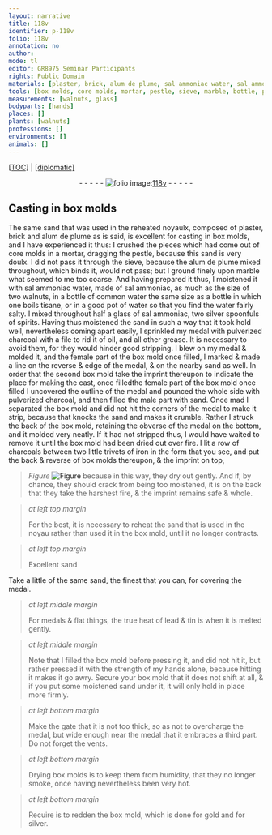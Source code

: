 ```yaml
---
layout: narrative
title: 118v
identifier: p-118v
folio: 118v
annotation: no
author:
mode: tl
editor: GR8975 Seminar Participants
rights: Public Domain
materials: [plaster, brick, alum de plume, sal ammoniac water, sal ammoniac, common water, tisane, water, spirits, pulverized charcoal, oil, grease, charcoals, iron, lead, tin, gold, silver]
tools: [box molds, core molds, mortar, pestle, sieve, marble, bottle, pot, silver spoonfuls, file, box mold, trivets]
measurements: [walnuts, glass]
bodyparts: [hands]
places: []
plants: [walnuts]
professions: []
environments: []
animals: []
---
```


<p><a href="{{ site.baseurl }}/translation/">[TOC]</a> | <a href="{{ site.baseurl }}/texts/p-118v_tc/" target="_blank">[diplomatic]</a></p><div class="folio" align="center">- - - - - <a href="http://gallica.bnf.fr/ark:/12148/btv1b10500001g/f242.item" target="_blank"><img src="https://cu-mkp.github.io/2017-workshop-edition/assets/photo-icon.png" alt="folio image: " style="display:inline-block; margin-bottom:-3px;"/>118v</a> - - - - - </div>  
  

## Casting in <span class="tl">box molds</span>

 
The same sand that was used in the reheated noyaulx, composed of <span class="m">plaster</span>, <span class="m">brick</span> and <span class="m">alum de plume</span> as is said, is excellent for casting in <span class="tl">box molds</span>, and I have experienced it thus: I crushed the pieces which had come out of <span class="tl">core molds</span> in a <span class="tl">mortar</span>, dragging the <span class="tl">pestle</span>, because this sand is very doulx. I did not pass it through the <span class="tl">sieve</span>, because the <span class="m">alum de plume</span> mixed throughout, which binds it, would not pass; but I ground finely upon <span class="tl">marble</span> what seemed to me too coarse. And having prepared it thus, I moistened it with <span class="m">sal ammoniac water</span>, made of <span class="m">sal ammoniac</span>, as much as the size of two <span class="ms"><span class="pa">walnuts</span></span>, in a bottle of <span class="m">common water</span> the same size as a <span class="tl">bottle</span> in which one boils <span class="m">tisane</span>, or in a good <span class="tl">pot</span> of <span class="m">water</span> so that you find the <span class="m">water</span> fairly salty. I mixed throughout half a <span class="ms">glass</span> of <span class="m">sal ammoniac</span>, two <span class="tl">silver spoonfuls</span> of <span class="m">spirits</span>. Having thus moistened the sand in such a way that it took hold well, nevertheless coming apart easily, I sprinkled my medal with <span class="m">pulverized charcoal</span> with a <span class="tl">file</span> to rid it of <span class="m">oil</span>, and all other <span class="m">grease</span>. It is necessary to avoid them, for they would hinder good stripping. I blew on my medal & molded it, and the female part of the <span class="tl">box mold</span> once filled, I marked & made a line on the reverse & edge of the medal, & on the nearby sand as well. In order that the second <span class="tl">box mold</span> take the imprint thereupon to indicate the place for making the cast, <span class="del">once filled</span><span class="del">the female part of the box mold once filled</span> I uncovered the outline of the medal and pounced the whole side with <span class="m">pulverized charcoal</span>, and then filled the male part with sand. <span class="del">Once mad</span> I separated the <span class="tl">box mold</span> and did not hit the corners of the medal to make it strip, because that knocks the sand and makes it crumble. Rather I struck the back of the <span class="tl">box mold</span>, retaining the obverse of the medal on the bottom, and it molded very neatly. If it had not stripped thus, I would have waited to remove it until the <span class="tl">box mold</span> had been dried out over fire. I lit a row of <span class="m">charcoals</span> between two little <span class="tl">trivets</span> of <span class="m">iron</span> in the form that you see, and put the back & reverse of <span class="tl">box molds</span> thereupon, & the imprint on top, 
> *Figure*
> <a href="https://drive.google.com/open?id=0B9-oNrvWdlO5Rm5qaUJCNWVFWlk" target="_blank"><img src="https://cu-mkp.github.io/GR8975-edition/assets/photo-icon.png" alt="Figure" style="display:inline-block; margin-bottom:-3px;"/></a>
 because in this way, they dry out gently. And if, by chance, they should crack from being too moistened, it is on the back that they take the harshest fire, & the imprint remains safe & whole.
 
> *at left top margin*
> 
> 
>  For the best, it is necessary to reheat the sand that is used in the noyau rather than used it in the <span class="tl">box mold</span>, until it no longer contracts.
 
> *at left top margin*
> 
> 
>  Excellent sand
 
Take a little of the same sand, the finest that you can, for covering the medal.
 
> *at left middle margin*
> 
> 
>   For medals & flat things, the true heat of <span class="m">lead</span> & <span class="m">tin</span> is when it is melted gently.
 
> *at left middle margin*
> 
> 
>   Note that I filled the <span class="tl">box mold</span> before pressing it, and did not hit it, but rather pressed it with the strength of my <span class="bp">hands</span> alone, because hitting it makes it go awry. Secure your <span class="tl">box mold</span> that it does not shift at all, & if you put some moistened sand under it, it will only hold in place more firmly.
 
> *at left bottom margin*
> 
> 
>   Make the gate that it is not too thick, so as not to overcharge the medal, but wide enough near the medal that it embraces a third part. Do not forget the vents.
 
> *at left bottom margin*
> 
> 
>   Drying <span class="tl">box molds</span> is to keep them from humidity, that they no longer smoke, once having nevertheless been very hot.
 
> *at left bottom margin*
> 
> 
>   Recuire is to redden the box mold, which is done for <span class="m">gold</span> and for <span class="m">silver</span>.
 
